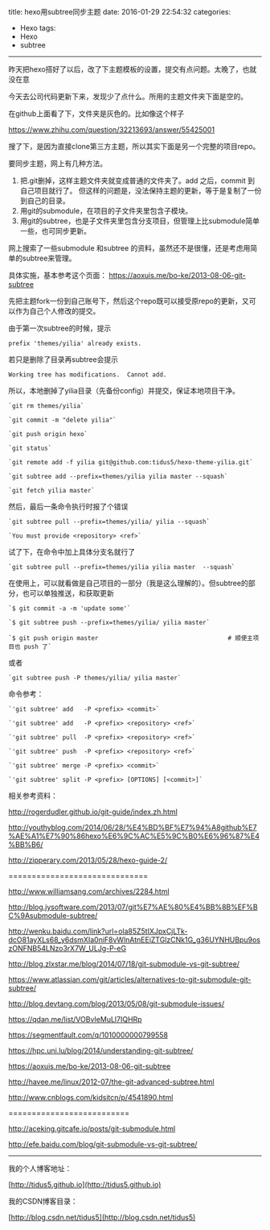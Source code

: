 title: hexo用subtree同步主题
date: 2016-01-29 22:54:32
categories:
- Hexo
tags:
- Hexo
- subtree
---

昨天把hexo搭好了以后，改了下主题模板的设置，提交有点问题。太晚了，也就没在意

今天去公司代码更新下来，发现少了点什么。所用的主题文件夹下面是空的。

在github上面看了下，文件夹是灰色的。比如像这个样子

https://www.zhihu.com/question/32213693/answer/55425001


搜了下，是因为直接clone第三方主题，所以其实下面是另一个完整的项目repo。

要同步主题，网上有几种方法。

1.  把.git删掉，这样主题文件夹就变成普通的文件夹了。add 之后，commit 到自己项目就行了。
但这样的问题是，没法保持主题的更新，等于是复制了一份到自己的目录。
2.  用git的submodule，在项目的子文件夹里包含子模块。
3.  用git的subtree，也是子文件夹里包含分支项目，但管理上比submodule简单一些，也可同步更新。

网上搜索了一些submodule 和subtree 的资料，虽然还不是很懂，还是考虑用简单的subtree来管理。


<!--more-->
 
具体实施，基本参考这个页面：
https://aoxuis.me/bo-ke/2013-08-06-git-subtree

先把主题fork一份到自己账号下，然后这个repo既可以接受原repo的更新，又可以作为自己个人修改的提交。

由于第一次subtree的时候，提示

	prefix 'themes/yilia' already exists.

若只是删除了目录再subtree会提示

	Working tree has modifications.  Cannot add.

所以，本地删掉了yilia目录（先备份config）并提交，保证本地项目干净。

	`git rm themes/yilia`

	`git commit -m "delete yilia"`

	`git push origin hexo`

	`git status`

	`git remote add -f yilia git@github.com:tidus5/hexo-theme-yilia.git`

	`git subtree add --prefix=themes/yilia yilia master --squash`

	`git fetch yilia master`


然后，最后一条命令执行时报了个错误

	`git subtree pull --prefix=themes/yilia/ yilia --squash`

	`You must provide <repository> <ref>`

试了下，在命令中加上具体分支名就行了

	`git subtree pull --prefix=themes/yilia yilia master  --squash`


在使用上，可以就看做是自己项目的一部分（我是这么理解的）。但subtree的部分，也可以单独推送，和获取更新

	`$ git commit -a -m 'update some'`

	`$ git subtree push --prefix=themes/yilia/ yilia master`

	`$ git push origin master                                    # 顺便主项目也 push 了`

或者

	`git subtree push -P themes/yilia/ yilia master`

命令参考：

	`'git subtree' add   -P <prefix> <commit>`

	`'git subtree' add   -P <prefix> <repository> <ref>`

	`'git subtree' pull  -P <prefix> <repository> <ref>`

	`'git subtree' push  -P <prefix> <repository> <ref>`

	`'git subtree' merge -P <prefix> <commit>`

	`'git subtree' split -P <prefix> [OPTIONS] [<commit>]`


相关参考资料：


http://rogerdudler.github.io/git-guide/index.zh.html

http://youthyblog.com/2014/06/28/%E4%BD%BF%E7%94%A8github%E7%AE%A1%E7%90%86hexo%E6%9C%AC%E5%9C%B0%E6%96%87%E4%BB%B6/

http://zipperary.com/2013/05/28/hexo-guide-2/

==============================


http://www.williamsang.com/archives/2284.html

http://blog.jysoftware.com/2013/07/git%E7%AE%80%E4%BB%8B%EF%BC%9Asubmodule-subtree/

http://wenku.baidu.com/link?url=ola85Z5tIXJpxCjLTk-dcO81ayXLs68_y6dsmXIa0niF8vWlnAtnEEiZTGlzCNk1G_g36UYNHUBpu9oszONFNB54LNzo3rX7W_ULJg-P-eG

http://blog.zlxstar.me/blog/2014/07/18/git-submodule-vs-git-subtree/

https://www.atlassian.com/git/articles/alternatives-to-git-submodule-git-subtree/

http://blog.devtang.com/blog/2013/05/08/git-submodule-issues/

https://qdan.me/list/VOBvIeMuLl7IQHRp

https://segmentfault.com/q/1010000000799558

https://hpc.uni.lu/blog/2014/understanding-git-subtree/

https://aoxuis.me/bo-ke/2013-08-06-git-subtree

http://havee.me/linux/2012-07/the-git-advanced-subtree.html

http://www.cnblogs.com/kidsitcn/p/4541890.html

==========================


http://aceking.gitcafe.io/posts/git-submodule.html


http://efe.baidu.com/blog/git-submodule-vs-git-subtree/



---
我的个人博客地址：

[http://tidus5.github.io](http://tidus5.github.io)

我的CSDN博客目录：

[http://blog.csdn.net/tidus5](http://blog.csdn.net/tidus5)
